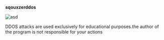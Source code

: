 **sqouxzerddos**

![asd](https://github.com/gh-03nb-53/sqouxzer-ddos/assets/140805322/3dc12c8c-92db-4aa4-a3ee-fe8989ae8247)

DDOS attacks are used exclusively for educational purposes.the author of the program is not responsible for your actions
